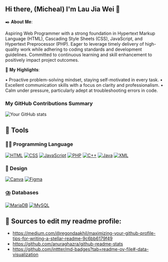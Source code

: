 ## Hi there, (Micheal) I'm Lau Jia Wei 👋

✒️ 𝐀𝐛𝐨𝐮𝐭 𝐌𝐞:

Aspiring Web Programmer with a strong foundation in Hypertext Markup Language (HTML), Cascading Style Sheets (CSS), JavaScript, and Hypertext Preprocessor (PHP). Eager to leverage timely delivery of high-quality work while adhering to coding standards and development guidelines. Committed to continuous learning and skill enhancement to positively impact project outcomes.

📌 𝐌𝐲 𝐇𝐢𝐠𝐡𝐥𝐢𝐠𝐡𝐭𝐬:

• Proactive problem-solving mindset, staying self-motivated in every task.
• Excellent communication skills with a focus on clarity and professionalism.
• Calm under pressure, particularly adept at troubleshooting errors in code.

<h3>My GitHub Contributions Summary</h3>

![Your GitHub stats](https://github-readme-stats.vercel.app/api?username=mikeshyway&hide_border=true&show_icons=true&bg_color=151515&title_color=fb4362&icon_color=fb4362&text_bold=false&text_color=9e9e9e)

## 📎 Tools

<h3>🧑‍💻 Programming Language</h3>

[![HTML](https://img.shields.io/badge/HTML-%23E34F26.svg?logo=html5&logoColor=white)](#)
[![CSS](https://img.shields.io/badge/CSS-1572B6?logo=css3&logoColor=fff)](#)
[![JavaScript](https://img.shields.io/badge/JavaScript-F7DF1E?logo=javascript&logoColor=000)](#)
[![PHP](https://img.shields.io/badge/php-%23777BB4.svg?&logo=php&logoColor=white)](#)
[![C++](https://img.shields.io/badge/C++-%2300599C.svg?logo=c%2B%2B&logoColor=white)](#)
[![Java](https://img.shields.io/badge/Java-%23ED8B00.svg?logo=openjdk&logoColor=white)](#)
[![XML](https://img.shields.io/badge/XML-767C52?logo=xml&logoColor=fff)](#)

<h3>🎨 Design</h3>

[![Canva](https://img.shields.io/badge/Canva-%2300C4CC.svg?&logo=Canva&logoColor=white)](#)
[![Figma](https://img.shields.io/badge/Figma-F24E1E?logo=figma&logoColor=white)](#)

<h3>⛈️ Databases</h3>

[![MariaDB](https://img.shields.io/badge/MariaDB-003545?logo=mariadb&logoColor=white)](#)
[![MySQL](https://img.shields.io/badge/MySQL-4479A1?logo=mysql&logoColor=fff)](#)


## 🔑 Sources to edit my readme profile: 
- https://medium.com/@regondaakhil/maximizing-your-github-profile-tips-for-writing-a-stellar-readme-9c6bb6179f49
- https://github.com/anuraghazra/github-readme-stats
- https://github.com/inttter/md-badges?tab=readme-ov-file#-data-visualization
<!--
**mikeshyway/mikeshyway** is a ✨ _special_ ✨ repository because its `README.md` (this file) appears on your GitHub profile.

Here are some ideas to get you started:

- 🔭 I’m currently working on ...
- 🌱 I’m currently learning ...
- 👯 I’m looking to collaborate on ...
- 🤔 I’m looking for help with ...
- 💬 Ask me about ...
- 📫 How to reach me: ...
- 😄 Pronouns: ...
- ⚡ Fun fact: ...
-->
